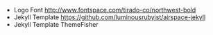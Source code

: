 - Logo Font http://www.fontspace.com/tirado-co/northwest-bold
- Jekyll Template https://github.com/luminousrubyist/airspace-jekyll
- Jekyll Template ThemeFisher
